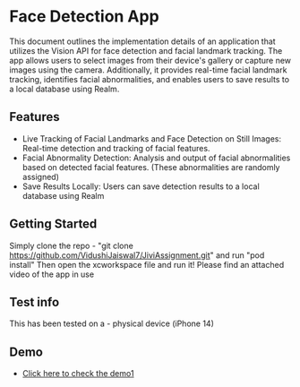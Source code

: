 
# Face Detection App

This document outlines the implementation details of an application that utilizes the Vision API for face detection and facial landmark tracking. The app allows users to select images from their device's gallery or capture new images using the camera. Additionally, it provides real-time facial landmark tracking, identifies facial abnormalities, and enables users to save results to a local database using Realm.


## Features

* Live Tracking of Facial Landmarks and Face Detection on Still Images: Real-time detection and tracking of facial features.
* Facial Abnormality Detection: Analysis and output of facial abnormalities based on detected facial features. (These abnormalities are randomly assigned)
* Save Results Locally: Users can save detection results to a local database using Realm

## Getting Started
 
Simply clone the repo - "git clone https://github.com/VidushiJaiswal7/JiviAssignment.git" and run "pod install"
Then open the xcworkspace file and run it!
Please find an attached video of the app in use 

## Test info

This has been tested on a - physical device (iPhone 14)


## Demo 
* [Click here to check the demo1](https://drive.google.com/file/d/1iaIjDjIs3TrwtTF1Md-tsCik-DAMzv9D/view?usp=sharing)




